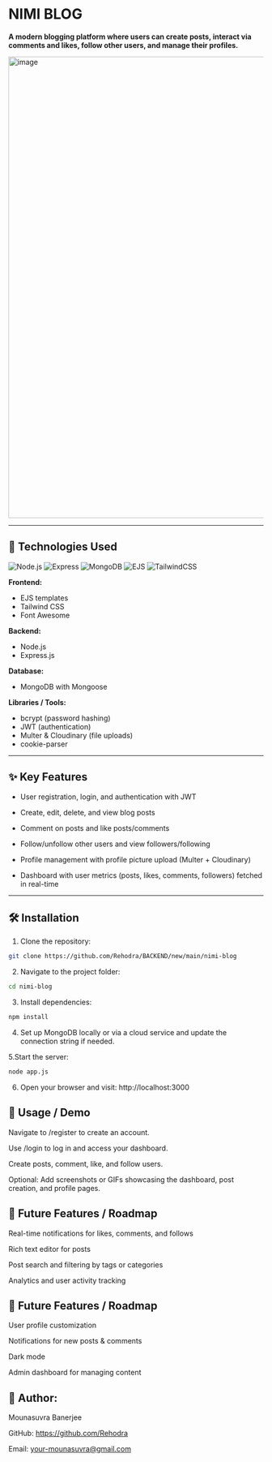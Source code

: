 #  **NIMI BLOG**

**A modern blogging platform where users can create posts, interact via comments and likes, follow other users, and manage their profiles.**

<img width="1232" height="910" alt="image" src="https://github.com/user-attachments/assets/a6dd3e77-9d09-4144-8968-8a00111835e8" />

---

## 🚀 Technologies Used

![Node.js](https://img.shields.io/badge/Node.js-339933?style=flat&logo=node.js&logoColor=white)
![Express](https://img.shields.io/badge/Express.js-000000?style=flat&logo=express&logoColor=white)
![MongoDB](https://img.shields.io/badge/MongoDB-47A248?style=flat&logo=mongodb&logoColor=white)
![EJS](https://img.shields.io/badge/EJS-DD0031?style=flat&logo=ejs&logoColor=white)
![TailwindCSS](https://img.shields.io/badge/TailwindCSS-06B6D4?style=flat&logo=tailwind-css&logoColor=white)

**Frontend:**  
- EJS templates  
- Tailwind CSS  
- Font Awesome  

**Backend:**  
- Node.js  
- Express.js  

**Database:**  
- MongoDB with Mongoose  

**Libraries / Tools:**  
- bcrypt (password hashing)  
- JWT (authentication)  
- Multer & Cloudinary (file uploads)  
- cookie-parser
 

---

## ✨ Key Features

-  User registration, login, and authentication with JWT  

-  Create, edit, delete, and view blog posts  
 
-  Comment on posts and like posts/comments  

-  Follow/unfollow other users and view followers/following

-  Profile management with profile picture upload (Multer + Cloudinary) 

- Dashboard with user metrics (posts, likes, comments, followers) fetched in real-time 

---

## 🛠 Installation

1. Clone the repository:

```bash
git clone https://github.com/Rehodra/BACKEND/new/main/nimi-blog
```
2. Navigate to the project folder:
```bash
cd nimi-blog
```
3. Install dependencies:
```bash
npm install
```
4. Set up MongoDB locally or via a cloud service and update the connection string if needed.
   
5.Start the server:
```bash
node app.js
```
6. Open your browser and visit:
http://localhost:3000

## 🎯 Usage / Demo

Navigate to /register to create an account.

Use /login to log in and access your dashboard.

Create posts, comment, like, and follow users.

Optional: Add screenshots or GIFs showcasing the dashboard, post creation, and profile pages.

## 🌟 Future Features / Roadmap

Real-time notifications for likes, comments, and follows

Rich text editor for posts

Post search and filtering by tags or categories

Analytics and user activity tracking
## 🌱 Future Features / Roadmap

User profile customization

Notifications for new posts & comments

Dark mode

Admin dashboard for managing content

## 👤 Author:
Mounasuvra Banerjee

GitHub: https://github.com/Rehodra

Email: your-mounasuvra@gmail.com
